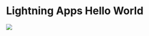# Lightning Apps Hello World  
<img src="http://f.st-hatena.com/images/fotolife/t/tyoshikawa1106/20141010/20141010071332.png" />
